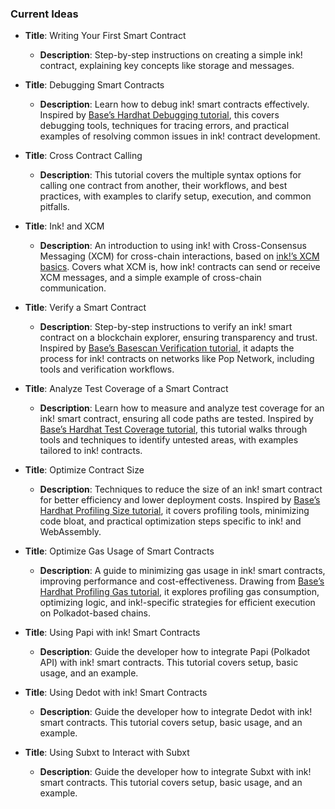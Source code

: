 ### Current Ideas

- **Title**: Writing Your First Smart Contract
  - **Description**: Step-by-step instructions on creating a simple ink! contract, explaining key concepts like storage and messages.

- **Title**: Debugging Smart Contracts
  - **Description**: Learn how to debug ink! smart contracts effectively. Inspired by [Base’s Hardhat Debugging tutorial](https://docs.base.org/tutorials/hardhat-debugging), this covers debugging tools, techniques for tracing errors, and practical examples of resolving common issues in ink! contract development.

- **Title**: Cross Contract Calling
  - **Description**: This tutorial covers the multiple syntax options for calling one contract from another, their workflows, and best practices, with examples to clarify setup, execution, and common pitfalls.

- **Title**: Ink! and XCM
  - **Description**: An introduction to using ink! with Cross-Consensus Messaging (XCM) for cross-chain interactions, based on [ink!’s XCM basics](https://use.ink/basics/xcm). Covers what XCM is, how ink! contracts can send or receive XCM messages, and a simple example of cross-chain communication.

- **Title**: Verify a Smart Contract
  - **Description**: Step-by-step instructions to verify an ink! smart contract on a blockchain explorer, ensuring transparency and trust. Inspired by [Base’s Basescan Verification tutorial](https://docs.base.org/tutorials/verify-smart-contract-using-basescan), it adapts the process for ink! contracts on networks like Pop Network, including tools and verification workflows.

- **Title**: Analyze Test Coverage of a Smart Contract
  - **Description**: Learn how to measure and analyze test coverage for an ink! smart contract, ensuring all code paths are tested. Inspired by [Base’s Hardhat Test Coverage tutorial](https://docs.base.org/tutorials/hardhat-test-coverage), this tutorial walks through tools and techniques to identify untested areas, with examples tailored to ink! contracts.

- **Title**: Optimize Contract Size
  - **Description**: Techniques to reduce the size of an ink! smart contract for better efficiency and lower deployment costs. Inspired by [Base’s Hardhat Profiling Size tutorial](https://docs.base.org/tutorials/hardhat-profiling-size), it covers profiling tools, minimizing code bloat, and practical optimization steps specific to ink! and WebAssembly.

- **Title**: Optimize Gas Usage of Smart Contracts
  - **Description**: A guide to minimizing gas usage in ink! smart contracts, improving performance and cost-effectiveness. Drawing from [Base’s Hardhat Profiling Gas tutorial](https://docs.base.org/tutorials/hardhat-profiling-gas), it explores profiling gas consumption, optimizing logic, and ink!-specific strategies for efficient execution on Polkadot-based chains.

- **Title**: Using Papi with ink! Smart Contracts
  - **Description**: Guide the developer how to integrate Papi (Polkadot API) with ink! smart contracts. This tutorial covers setup, basic usage, and an example.

- **Title**: Using Dedot with ink! Smart Contracts
  - **Description**: Guide the developer how to integrate Dedot with ink! smart contracts. This tutorial covers setup, basic usage, and an example.

- **Title**: Using Subxt to Interact with Subxt
  - **Description**: Guide the developer how to integrate Subxt with ink! smart contracts. This tutorial covers setup, basic usage, and an example.

